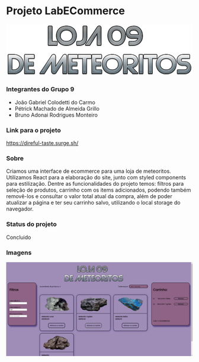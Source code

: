 # Projeto LabECommerce
![Alt text](./src/img/LogoTitulo.png "Logo")

### Integrantes do Grupo 9
- João Gabriel Colodetti do Carmo
- Pétrick Machado de Almeida Grillo
- Bruno Adonai Rodrigues Monteiro

### Link para o projeto
https://direful-taste.surge.sh/

### Sobre
Criamos uma interface de ecommerce para uma loja de meteoritos.
Utilizamos React para a elaboração do site, junto com styled components para estilização.
Dentre as funcionalidades do projeto temos: filtros para seleção de produtos, carrinho com os items adicionados, podendo também removê-los e consultar o valor total atual da compra, além de poder atualizar a página e ter seu carrinho salvo, utilizando o local storage do navegador.

### Status do projeto
Concluido

### Imagens 

![Alt text](./src/img/loja.png "Logo")
